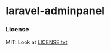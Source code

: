 # laravel-adminpanel

### License

MIT: Look at [LICENSE.txt](https://github.com/bvipul/laravel-adminpanel/blob/master/README.md)